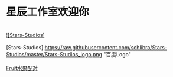 星辰工作室欢迎你
======
<br>[![Stars-Studios]](http://baidu.com)  
<br>[Stars-Studios]:https://raw.githubusercontent.com/schlibra/Stars-Studios/master/Stars-Studios_logo.png "百度Logo"  
<br>[Fruit水果配对](https://schlibra.github.io/Stars-Studios/Fruit)
